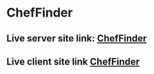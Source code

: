 # ChefFinder

## Live server site link: [ChefFinder](https://chef-finder-server-fahimcc.vercel.app/)

## Live client site link [ChefFinder](https://chef-finder-client.web.app/)
